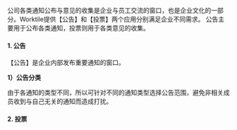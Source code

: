 公司各类通知公布与意见的收集是企业与员工交流的窗口，也是企业文化的一部分。Worktile提供【公告】和【投票】两个应用分别满足企业不同需求。
公告主要用于公布各类通知，投票则用于各类意见的收集。

#### 1. 公告

【公告】是企业内部发布重要通知的窗口。

**1）公告分类**


由于各通知的类型不同，所以可针对不同的通知类型选择公告范围，避免非相关成员收到与自己无关的通知而造成打扰。





#### 2. 投票
